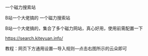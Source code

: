 一个磁力搜索站

B站一个大佬搞的
一个磁力搜索站

B站一个大佬搞的，集合了多个磁力网站，真心好用，使用前需配置一下

https://search.kiteyuan.info/

教程：网页下方通用设置—导入规则—点击右图所示的云朵即可


 